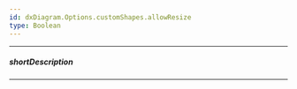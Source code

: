 ```yaml
---
id: dxDiagram.Options.customShapes.allowResize
type: Boolean
---
```

---
##### shortDescription
<!-- Description goes here -->

---
<!-- Description goes here -->